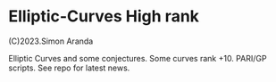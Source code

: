 # Elliptic-Curves High rank
(C)2023.Simon Aranda

Elliptic Curves and some conjectures.
Some curves rank +10.
PARI/GP scripts.
See repo for latest news.

